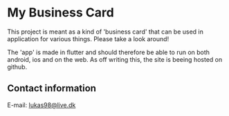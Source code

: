 # My Business Card
This project is meant as a kind of 'business card' that can be used in application for various things. Please take a look around!

The 'app' is made in flutter and should therefore be able to run on both android, ios and on the web. As off writing this, the site is beeing hosted on github.

## Contact information
E-mail: lukas98@live.dk